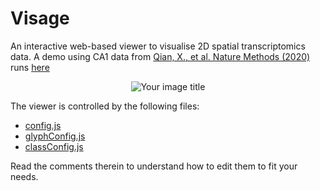 # Visage
An interactive web-based viewer to visualise 2D spatial transcriptomics data. A demo using 
CA1 data from [Qian, X., et al. Nature Methods (2020)](https://www.nature.com/articles/s41592-019-0631-4) runs
 [here](https://acycliq.github.io/visage/)
<p align="center">
    <img src="https://github.com/acycliq/visage/blob/main/viewer/assets/screencast_resized.gif?raw=true" alt="Your image title"/>
</p>

The viewer is controlled by the following files:

* [config.js](viewer/js/config.js)
* [glyphConfig.js](viewer/js/glyphConfig.js)
* [classConfig.js](viewer/js/classConfig.js)

Read the comments therein to understand how to edit them to fit your needs.